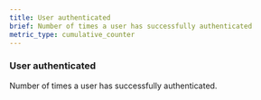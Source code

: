 ```yaml
---
title: User authenticated
brief: Number of times a user has successfully authenticated
metric_type: cumulative_counter
---
```


### User authenticated

Number of times a user has successfully authenticated.
